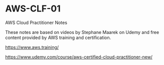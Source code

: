 # AWS-CLF-01
AWS Cloud Practitioner Notes

These notes are based on videos by Stephane Maarek on Udemy and free content provided by AWS training and certification. 

https://www.aws.training/                           


https://www.udemy.com/course/aws-certified-cloud-practitioner-new/
